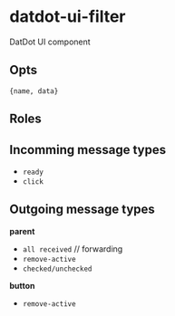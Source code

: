 # datdot-ui-filter
DatDot UI component

Opts
---

`{name, data}`

Roles
---



Incomming message types
---

- `ready`
- `click`

Outgoing message types
---

**parent**
- `all received` // forwarding
- `remove-active`
- `checked/unchecked`

**button**
- `remove-active`
